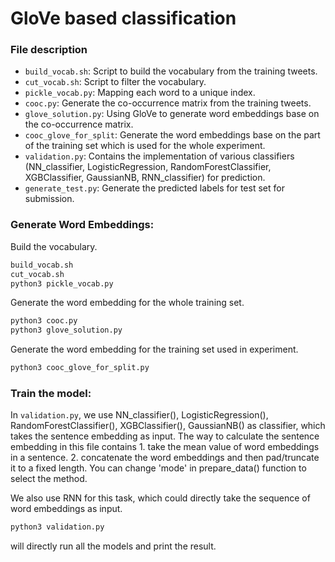# GloVe based classification

### File description

- `build_vocab.sh`: Script to build the vocabulary from the training tweets.
- `cut_vocab.sh`: Script to filter the vocabulary.
- `pickle_vocab.py`: Mapping each word to a unique index.
- `cooc.py`: Generate the co-occurrence matrix from the training tweets.
- `glove_solution.py`: Using GloVe to generate word embeddings base on the co-occurrence matrix.
- `cooc_glove_for_split`: Generate the word embeddings base on the part of the training set which is used for the whole experiment. 
- `validation.py`: Contains the implementation of various classifiers (NN_classifier, LogisticRegression, RandomForestClassifier, XGBClassifier, GaussianNB, RNN_classifier) for prediction.
- `generate_test.py`: Generate the predicted labels for test set for submission.


### Generate Word Embeddings: 

Build the vocabulary. 

```bash
build_vocab.sh
cut_vocab.sh
python3 pickle_vocab.py
```

Generate the word embedding for the whole training set.
```bash
python3 cooc.py
python3 glove_solution.py
```

Generate the word embedding for the training set used in experiment.
```bash
python3 cooc_glove_for_split.py
```


### Train the model:

In ```validation.py```, we use NN_classifier(), LogisticRegression(), RandomForestClassifier(), XGBClassifier(), GaussianNB() as classifier, which takes the sentence embedding as input. The way to calculate the sentence embedding in this file contains 1. take the mean value of word embeddings in a sentence. 2. concatenate the word embeddings and then pad/truncate it to a fixed length. You can change 'mode' in prepare_data() function to select the method.

We also use RNN for this task, which could directly take the sequence of word embeddings as input.

```bash
python3 validation.py
```
will directly run all the models and print the result.


